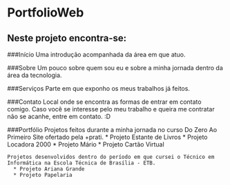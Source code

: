 # PortfolioWeb

## Neste projeto encontra-se:
  ###Início
    Uma introdução acompanhada da área em que atuo.

  ###Sobre
    Um pouco sobre quem sou eu e sobre a minha jornada dentro da área da tecnologia.

  ###Serviços
    Parte em que exponho os meus trabalhos já feitos.

  ###Contato
    Local onde se encontra as formas de entrar em contato comigo. 
    Caso você se interesse pelo meu trabalho e queira me contratar não se acanhe, entre em contato. :D

  ###Portfólio
    Projetos feitos durante a minha jornada no curso Do Zero Ao Primeiro Site ofertado pela +prati.
      * Projeto Estante de Livros 
      * Projeto Locadora 2000
      * Projeto Mário
      * Projeto Cartão Virtual
      
    Projetos desenvolvidos dentro do período em que cursei o Técnico em Informática na Escola Técnica de Brasília - ETB.
      * Projeto Ariana Grande
      * Projeto Papelaria
